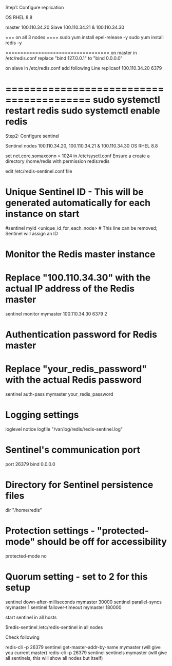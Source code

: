Step1: Configure replication

OS RHEL 8.8

master  100.110.34.20
Slave   100.110.34.21 & 100.110.34.30

===  on all 3 nodes ====
sudo yum install epel-release -y
sudo yum install redis -y


===================================
on master in /etc/redis.conf
replace "bind 127.0.0.1" to "bind  0.0.0.0"

on slave in /etc/redis.conf add following Line
replicaof 100.110.34.20 6379

========================================
sudo systemctl restart redis
sudo systemctl enable redis
===============================

Step2: Configure sentinel

Sentinel nodes  100.110.34.20, 100.110.34.21 & 100.110.34.30
OS RHEL 8.8

set net.core.somaxconn = 1024  in /etc/sysctl.conf
Ensure a create a directory /home/redis with permission  redis:redis

edit /etc/redis-sentinel.conf file

# Unique Sentinel ID - This will be generated automatically for each instance on start
#sentinel myid <unique_id_for_each_node>  # This line can be removed; Sentinel will assign an ID

# Monitor the Redis master instance
# Replace "100.110.34.30" with the actual IP address of the Redis master
sentinel monitor mymaster 100.110.34.30 6379 2

# Authentication password for Redis master
# Replace "your_redis_password" with the actual Redis password
sentinel auth-pass mymaster your_redis_password

# Logging settings
loglevel notice
logfile "/var/log/redis/redis-sentinel.log"

# Sentinel's communication port
port 26379
bind 0.0.0.0

# Directory for Sentinel persistence files
dir "/home/redis"

# Protection settings - "protected-mode" should be off for accessibility
protected-mode no

# Quorum setting - set to 2 for this setup
sentinel down-after-milliseconds mymaster 30000
sentinel parallel-syncs mymaster 1
sentinel failover-timeout mymaster 180000


start sentinel in all hosts

$redis-sentinel /etc/redis-sentinel in all nodes

Check following

redis-cli -p 26379 sentinel get-master-addr-by-name mymaster  (will give you current master)
redis-cli -p 26379 sentinel sentinels mymaster  (will give all sentinels, this will show all nodes but itself)
